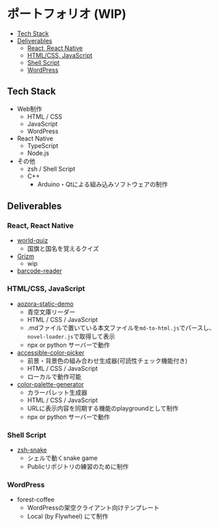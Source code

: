 # ポートフォリオ (WIP)

- [Tech Stack](#tech-stack)
- [Deliverables](#deliverables)
  - [React, React Native](#react-react-native)
  - [HTML/CSS, JavaScript](#htmlcss-javascript)
  - [Shell Script](#shell-script)
  - [WordPress](#wordpress)

## Tech Stack
- Web制作
  - HTML / CSS
  - JavaScript
  - WordPress
- React Native
  - TypeScript
  - Node.js
- その他
  - zsh / Shell Script
  - C++
    - Arduino・Qtによる組み込みソフトウェアの制作

## Deliverables

### React, React Native
- [world-quiz]()
  - 国旗と国名を覚えるクイズ
- [Grizm]()
  - wip
- [barcode-reader]()

### HTML/CSS, JavaScript
- [aozora-static-demo](https://github.com/signothecat/aozora-static-demo)
  - 青空文庫リーダー
  - HTML / CSS / JavaScript
  - .mdファイルで置いている本文ファイルを`md-to-html.js`でパースし、`novel-loader.js`で取得して表示
  - npx or python サーバーで動作
- [accessible-color-picker](https://github.com/signothecat/accessible-color-picker)
  - 前景・背景色の組み合わせ生成器(可読性チェック機能付き)
  - HTML / CSS / JavaScript
  - ローカルで動作可能
- [color-palette-generator](https://github.com/signothecat/color-palette-generator)
  - カラーパレット生成器
  - HTML / CSS / JavaScript
  - URLに表示内容を同期する機能のplaygroundとして制作
  - npx or python サーバーで動作

### Shell Script
- [zsh-snake](https://github.com/signothecat/zshsnake)
  - シェルで動くsnake game
  - Publicリポジトリの練習のために制作

### WordPress
- forest-coffee
  - WordPressの架空クライアント向けテンプレート
  - Local (by Flywheel) にて制作
